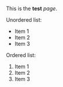 This is the **test** *page*.

Unordered list:

* Item 1
* Item 2
* Item 3

Ordered list:

1. Item 1
2. Item 2
3. Item 3